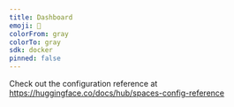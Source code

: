 ```yaml
---
title: Dashboard
emoji: 🐠
colorFrom: gray
colorTo: gray
sdk: docker
pinned: false
---
```


Check out the configuration reference at https://huggingface.co/docs/hub/spaces-config-reference
